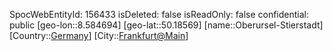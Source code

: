 ﻿---
location: [50.18569,8.584694]
type: Station
tags:
- geo/Station

---
SpocWebEntityId: 156433
isDeleted: false
isReadOnly: false
confidential: public
[geo-lon::8.584694]
[geo-lat::50.18569]
[name::Oberursel-Stierstadt]
[Country::[Germany](geo/Continent/Europe/Germany.md)]
[City::[Frankfurt@Main](geo/Continent/Europe/Germany/Hessen/Frankfurt@Main.md)]

